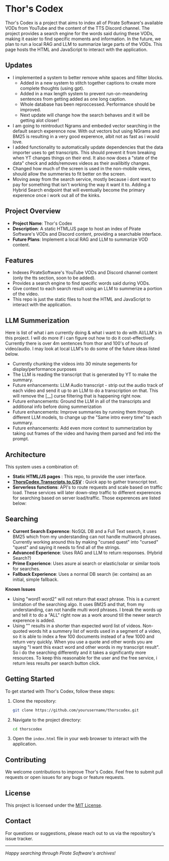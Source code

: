 # Thor's Codex

Thor's Codex is a project that aims to index all of Pirate Software's available VODs from YouTube and the content of the TTS Discord channel. The project provides a search engine for the words said during these VODs, making it easier to find specific moments and information. In the future, we plan to run a local RAG and LLM to summarize large parts of the VODs. This page hosts the HTML and JavaScript to interact with the application.

## Updates 
  - I implemented a system to better remove white spaces and fillter blocks.
       -  Added in a new system to stitch together captions to create more complete thoughts (using gpt).
       -  Added in a max length system to prevent run-on-meandering sentences from getting added as one long caption.
       -  Whole database has been reproccessed. Performance should be improved.
       -  Next update will change how the search behaves and it will be getting alot closer!
  - I am going to reintroduct Ngrams and embeded vector searching in the default search experence now. With out vectors but using NGrams and BM25 is resulting in a very good experence, albit not as fast as i would love. 
  - I added functionality to automatically update dependencies that the data importer uses to get transcripts. This should prevent it from breaking when YT changes things on their end. It also now does a "state of the data" check and adds/removes videos as their availibitly changes. 
  - Changed how much of the screen is used in the non-mobile views, should allow the summeries to fit better on the screen. 
  - Moving away from the search service, mostly because i dont want to pay for something that isn't working the way it want it to. Adding a Hybrid Search endpoint that will eventually become the primary experence once i work out all of the kinks.
  
## Project Overview

- **Project Name**: Thor's Codex
- **Description**: A static HTML/JS page to host an index of Pirate Software's VODs and Discord content, providing a searchable interface.
- **Future Plans**: Implement a local RAG and LLM to summarize VOD content.

## Features

- Indexes PirateSoftware's YouTube VODs and Discord channel content (only the tts section, soon to be added).
- Provides a search engine to find specific words said during VODs.
- Give context to each search result using an LLM to summerize a portion of the video. 
- This repo is just the static files to host the HTML and JavaScript to interact with the application.

## LLM Summerization
Here is list of what i am currently doing & what i want to do with AI/LLM's in this project. I will do more if i can figure out how to do it cost-effectively. Currently there is over 4m sentences from thor and 100's of hours of video/audio. I may look at local LLM's to do some of the future ideas listed below. 

 - Currently chunking the videos into 30 minute segements for display/performance purposes
 - The LLM is reading the transcript that is generated by YT to make the summary.
 - Future enhancements: LLM Audio transcript - strip out the audio track of each video and send it up to an LLM to do a transcription on that. This will remove the [__] curse filtering that is happening right now. 
 - Future enhancements: Ground the LLM in all of the transcripts and additional info before doing summerization
 - Future enhancements: Improve summaries by running them through different LLM models, to change up the "Same intro every time" to each summary.
 - Future enhancements: Add even more context to summerization by taking out frames of the video and having them parsed and fed into the prompt. 

## Architecture

This system uses a combination of:
- **Static HTML/JS pages** : This repo,  to provide the user interface.
- **[ThorsCodex.Transcripts.to.CSV](https://github.com/Graf3x/ThorsCodex.Transcripts.to.CSV)** : Quick app to gather transcript text.
- **Serverless functions**: API's to route requests and scale based on traffic load. These services will later down-step traffic to different experences for searching based on server load/traffic. Those experences are listed below:

## Searching 

  - **Current Search Experence**: NoSQL DB and a Full Text search, it uses BM25 which from my understanding can not handle multiword phrases. Currently working around this by making "cursed quest" into "cursed" "quest" and saying it needs to find all of the strings.
  - **Advanced Experience**: Uses RAG and LLM to return responses. (Hybrid Search?)
  - **Prime Experience**: Uses asure ai search or elastic/solar or similar tools for searches.
  - **Fallback Experience**: Uses a normal DB search (ie: contains) as an initial, simple fallback.
  
  **Known Issues**
  - Using "word1 word2" will not return that exact phrase. This is a current limitation of the searching algo. It uses BM25 and that, from my understanding, can not handle multi word phrases. I break the words up and tell it to do a "ALL" right now as a work around till the newer search experence is added.
  - Using "" results in a shorter than expected word list of videos.
   Non-quoted words hit a summery list of words used in a segment of a video, so it is able to index a few 100 documents instead of a few 1000 and return very quickly. When you use a quote and other words you are saying "I want this exact word and other words in my transcript result". So i do the searching differently and it takes a significantly more resources. To keep this reasonable for the user and the free service, i return less results per search button click. 
  
## Getting Started

To get started with Thor's Codex, follow these steps:

1. Clone the repository:
    ```sh
    git clone https://github.com/yourusername/thorscodex.git
    ```

2. Navigate to the project directory:
    ```sh
    cd thorscodex
    ```

3. Open the `index.html` file in your web browser to interact with the application.

## Contributing

We welcome contributions to improve Thor's Codex. Feel free to submit pull requests or open issues for any bugs or feature requests.

## License

This project is licensed under the [MIT License](LICENSE).

## Contact

For questions or suggestions, please reach out to us via the repository's issue tracker.

---

*Happy searching through Pirate Software's archives!*
